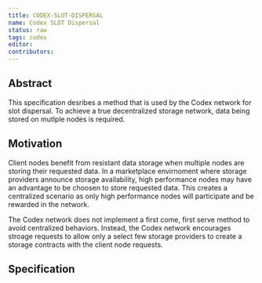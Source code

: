 ```yaml
---
title: CODEX-SLOT-DISPERSAL
name: Codex SLOT Dispersal
status: raw
tags: codex
editor: 
contributors:
---
```


## Abstract

This specification desribes a method that is used by the Codex network for slot dispersal.
To achieve a true decentralized storage network, data being stored on mutlple nodes is required.

## Motivation
Client nodes benefit from resistant data storage when multiple nodes are storing their requested data.
In a marketplace envirnoment where storage providers announce storage availability,
high performance nodes may have an advantage to be choosen to store requested data.
This creates a centralized scenario as only high performance nodes will participate 
and be rewarded in the network. 

The Codex network does not implement a first come, first serve method to avoid centralized behaviors.
Instead, the Codex network encourages stroage requests to allow only a select few storage providers to create a storage contracts with the client node requests.

## Specification
